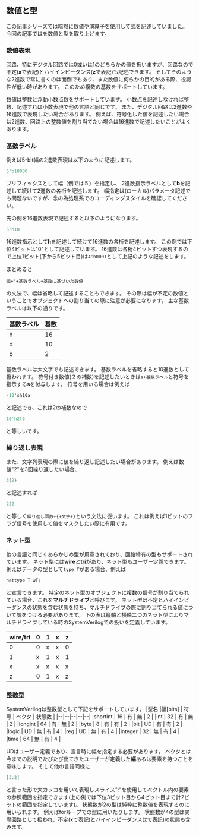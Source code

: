 ## 数値と型

この記事シリーズでは暗黙に数値や演算子を使用して式を記述していました。
今回の記事ではを数値と型を取り上げます。

### 数値表現

回路、特にデジタル回路では0或いは1のどちらかの値を扱いますが、回路なので不定(**x**で表記)とハイインピーダンス(**z**で表記)も記述できます。
そしてそのような2進数で常に書くのは面倒でもあり、また数値に何らかの目的がある際、視認性が低い時があります。
このため複数の基数をサポートしています。

数値は整数と浮動小数点数をサポートしています。
小数点を記述しなければ整数、記述すれば小数表現で他の言語と同じです。
また、デジタル回路は2進数や16進数で表現したい場合があります。
例えば、符号化した値を記述したい場合は2進数、回路上の整数値を割り当てたい場合は16進数で記述したいことがよくあります。

### 基数ラベル

例えば5-bit幅の2進数表現は以下のように記述します。
```verilog
5'b10000
```
プリフィックスとして幅（例では５）を指定し、 2進数指示ラベルとして**b**を記述して続けて2進数の各桁を記述します。
幅指定は(ローカル)パラメータ記述でも問題ないですが、念の為処理系でのコーディングスタイルを確認してください。

先の例を16進数表現で記述すると以下のようになります。
```verilog
5'h10
```
16進数指示として**h**を記述して続けて16進数の各桁を記述します。
この例では下位4ビットは"0"として記述しています。
16進数は各桁4ビットずつ表現するので上位1ビット(下から5ビット目)は```4'b0001```として上記のような記述をします。

まとめると
```
幅+'+基数ラベル+基数に基づいた数値
```
の文法で、幅は省略して記述することもできます。
その際は幅が不定の数値ということでオブジェクトへの割り当ての際に注意が必要になります。
主な基数ラベルは以下の通りです。

|基数ラベル|基数|
|--------|---|
| h      | 16|
| d      | 10|
| b      |  2|

基数ラベルは大文字でも記述できます。
基数ラベルを省略すると10進数として扱われます。
符号付き数値(２の補数)を記述したいときは```s+基数ラベル```と符号を指示する**s**を付与します。
符号を用いる場合は例えば
```verilog
-10'sh10a
````
と記述でき、これは2の補数なので
```verilog
10'h2f6
````
と等しいです。
### 繰り返し表現

また、文字列表現の際に値を繰り返し記述したい場合があります。
例えば数値"2"を3回繰り返したい場合、
```verilog
3{2}
````
と記述すれば
```verilog
222
````
と等しく```繰り返し回数+{+文字+}```という文法に従います。
これは例えば1ビットのフラグ信号を使用して値をマスクしたい際に有用です。

### ネット型
他の言語と同じくあらかじめ型が用意されており、回路特有の型もサポートされています。
ネット型には**wire**と**tri**があり、ネット型もユーザー定義できます。
例えばデータの型として```type T```がある場合、例えば
```verilog
nettype T wT;
```
と宣言できます。
特定のネット型のオブジェクトに複数の信号が割り当てられている場合、これを**マルチドライブ**と呼びます。
ネット型は不定とハイインピーダンスの状態を含む状態を持ち、マルチドライブの際に割り当てられる値について気をつける必要があります。
下の表は縦軸と横軸二つのネット型によりマルチドライブしている時のSystemVerilogでの扱いを定義しています。

|wire/tri   | 0 | 1 | x | z |
|-|-|-|-|-|
| 0 | 0 | x | x | 0 |
| 1 | x | 1 | x | 1 |
| x | x | x | x | x |
| z | 0 | 1 | x | z |

### 整数型
SystemVerilogは整数型として下記をサポートしています。
|型名        |幅[bits] | 符号 | ベクタ | 状態数 |
|--|--|--|--|--|
|shortint   | 16    | 有    | 無    | 2 |
|int        | 32    | 有    | 無    | 2 |
|longint    | 64    | 有    | 無    | 2 |
|byte       | 8     | 有    | 有    | 2 |
|bit        | UD    | 有    | 有    | 2 |
|logic      | UD    | 無    | 有    | 4 |
|reg        | UD    | 無    | 有    | 4 |
|integer    | 32    | 無    | 有    | 4 |
|time       | 64    | 無    | 有    | 4 |

UDはユーザー定義であり、宣言時に幅を指定する必要があります。
ベクタとは今までの説明でたびたび出てきたユーザーが定義した**幅**あるは要素を持つことを意味します。
そして他の言語同様に
```verilog
[3:2]
```
と言った形で大カッコを用いて表現しスライス":"を使用してベクトル内の要素の参照範囲を指定できます(上の例では下位3ビット目から4ビット目まで計2ビットの範囲を指定しています)。
状態数が2の型は純粋に整数値を表現するのに用いられます。
例えばforループでの型に用いたりします。
状態数が4の型は実際回路として扱われ、不定(xで表記)とハイインピーダンス(zで表記)の状態も含みます。
